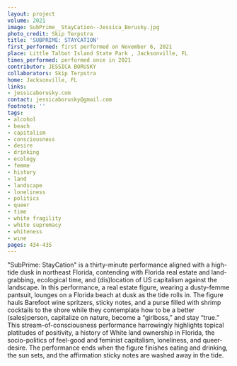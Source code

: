 ```yaml
---
layout: project
volume: 2021
image: SubPrime__StayCation--Jessica_Borusky.jpg
photo_credit: Skip Terpstra
title: 'SUBPRIME: STAYCATION'
first_performed: first performed on November 6, 2021
place: Little Talbot Island State Park , Jacksonville, FL
times_performed: performed once in 2021
contributor: JESSICA BORUSKY
collaborators: Skip Terpstra
home: Jacksonville, FL
links:
- jessicaborusky.com
contact: jessicaborusky@gmail.com
footnote: ''
tags:
- alcohol
- beach
- capitalism
- consciousness
- desire
- drinking
- ecology
- femme
- history
- land
- landscape
- loneliness
- politics
- queer
- time
- white fragility
- white supremacy
- whiteness
- wine
pages: 434-435
---
```


"SubPrime: StayCation" is a thirty-minute performance aligned with a high-tide dusk in northeast Florida, contending with Florida real estate and land-grabbing, ecological time, and (dis)location of US capitalism against the landscape. In this performance, a real estate figure, wearing a dusty-femme pantsuit, lounges on a Florida beach at dusk as the tide rolls in. The figure hauls Barefoot wine spritzers, sticky notes, and a purse filled with shrimp cocktails to the shore while they contemplate how to be a better (sales)person, capitalize on nature, become a “girlboss,” and stay “true.” This stream-of-consciousness performance harrowingly highlights topical platitudes of positivity, a history of White land ownership in Florida, the socio-politics of feel-good and feminist capitalism, loneliness, and queer-desire. The performance ends when the figure finishes eating and drinking, the sun sets, and the affirmation sticky notes are washed away in the tide. 